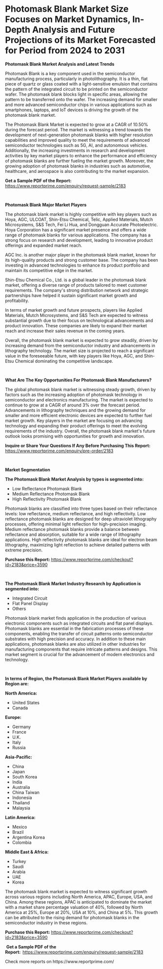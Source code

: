 <p><h1>Photomask Blank Market Size Focuses on Market Dynamics, In-Depth Analysis and Future Projections of its Market Forecasted for Period from 2024 to 2031</h1></p><p><strong>Photomask Blank Market Analysis and Latest Trends</strong></p>
<p><p>Photomask Blank is a key component used in the semiconductor manufacturing process, particularly in photolithography. It is a thin, flat piece of quartz or glass coated with a light-sensitive emulsion that contains the pattern of the integrated circuit to be printed on the semiconductor wafer. The photomask blank blocks light in specific areas, allowing the pattern to be transferred onto the wafer. The increasing demand for smaller and more advanced semiconductor chips in various applications such as smartphones, laptops, and IoT devices is driving the growth of the photomask blank market.</p><p>The Photomask Blank Market is expected to grow at a CAGR of 10.50% during the forecast period. The market is witnessing a trend towards the development of next-generation photomask blanks with higher resolution capabilities and improved quality to meet the requirements of advanced semiconductor technologies such as 5G, AI, and autonomous vehicles. Additionally, the increasing investments in research and development activities by key market players to enhance the performance and efficiency of photomask blanks are further fueling the market growth. Moreover, the growing adoption of photomask blanks in industries such as automotive, healthcare, and aerospace is also contributing to the market expansion.</p></p>
<p><strong>Get a Sample PDF of the Report:&nbsp;</strong> <a href="https://www.reportprime.com/enquiry/request-sample/2183">https://www.reportprime.com/enquiry/request-sample/2183</a></p>
<p>&nbsp;</p>
<p><strong>Photomask Blank Major Market Players</strong></p>
<p><p>The photomask blank market is highly competitive with key players such as Hoya, AGC, ULCOAT, Shin-Etsu Chemical, Telic, Applied Materials, Mutch Microsystems, S&S Tech, Fei Li Hua, and Dongguan Accurate Photoelectric. Hoya Corporation has a significant market presence and offers a wide range of photomask blanks for various applications. The company has a strong focus on research and development, leading to innovative product offerings and expanded market reach.</p><p>AGC Inc. is another major player in the photomask blank market, known for its high-quality products and strong customer base. The company has been investing in advanced technologies to enhance its product portfolio and maintain its competitive edge in the market.</p><p>Shin-Etsu Chemical Co., Ltd. is a global leader in the photomask blank market, offering a diverse range of products tailored to meet customer requirements. The company's strong distribution network and strategic partnerships have helped it sustain significant market growth and profitability.</p><p>In terms of market growth and future prospects, players like Applied Materials, Mutch Microsystems, and S&S Tech are expected to witness substantial growth due to their focus on technological advancements and product innovation. These companies are likely to expand their market reach and increase their sales revenue in the coming years.</p><p>Overall, the photomask blank market is expected to grow steadily, driven by increasing demand from the semiconductor industry and advancements in lithography technology. The market size is projected to reach a significant value in the foreseeable future, with key players like Hoya, AGC, and Shin-Etsu Chemical dominating the competitive landscape.</p></p>
<p>&nbsp;</p>
<p><strong>What Are The Key Opportunities For Photomask Blank Manufacturers?</strong></p>
<p><p>The global photomask blank market is witnessing steady growth, driven by factors such as the increasing adoption of photomask technology in semiconductor and electronics manufacturing. The market is expected to continue to grow at a CAGR of around 3% over the forecast period. Advancements in lithography techniques and the growing demand for smaller and more efficient electronic devices are expected to further fuel market growth. Key players in the market are focusing on advancing technology and expanding their product offerings to meet the evolving requirements of the industry. Overall, the photomask blank market's future outlook looks promising with opportunities for growth and innovation.</p></p>
<p><strong>Inquire or Share Your Questions If Any Before Purchasing This Report:</strong> <a href="https://www.reportprime.com/enquiry/pre-order/2183">https://www.reportprime.com/enquiry/pre-order/2183</a></p>
<p>&nbsp;</p>
<p><strong>Market Segmentation</strong></p>
<p><strong>The Photomask Blank Market Analysis by types is segmented into:</strong></p>
<p><ul><li>Low Reflectance Photomask Blank</li><li>Medium Reflectance Photomask Blank</li><li>High Reflectivity Photomask Blank</li></ul></p>
<p><p>Photomask blanks are classified into three types based on their reflectance levels: low reflectance, medium reflectance, and high reflectivity. Low reflectance photomask blanks are designed for deep ultraviolet lithography processes, offering minimal light reflection for high-precision imaging. Medium reflectance photomask blanks provide a balance between reflectance and absorption, suitable for a wide range of lithography applications. High reflectivity photomask blanks are ideal for electron beam lithography, maximizing light reflection to achieve detailed patterns with extreme precision.</p></p>
<p><strong>Purchase this Report:&nbsp;</strong><a href="https://www.reportprime.com/checkout?id=2183&price=3590">https://www.reportprime.com/checkout?id=2183&price=3590</a></p>
<p>&nbsp;</p>
<p><strong>The Photomask Blank Market Industry Research by Application is segmented into:</strong></p>
<p><ul><li>Integrated Circuit</li><li>Flat Panel Display</li><li>Others</li></ul></p>
<p><p>Photomask blank market finds application in the production of various electronic components such as integrated circuits and flat panel displays. Photomask blanks are essential in the fabrication processes of these components, enabling the transfer of circuit patterns onto semiconductor substrates with high precision and accuracy. In addition to these main applications, photomask blanks are also utilized in other industries for manufacturing components that require intricate patterns and designs. This market segment is crucial for the advancement of modern electronics and technology.</p></p>
<p>&nbsp;</p>
<p><strong>In terms of Region, the Photomask Blank Market Players available by Region are:</strong></p>
<p>
    <p> <strong> North America: </strong>
        <ul>
            <li>United States</li>
            <li>Canada</li>
        </ul>
        </p> 
    <p> <strong> Europe: </strong>
        <ul>
            <li>Germany</li>
            <li>France</li>
            <li>U.K.</li>
            <li>Italy</li>
            <li>Russia</li>
        </ul>
        </p> 
    <p> <strong> Asia-Pacific: </strong>
        <ul>
            <li>China</li>
            <li>Japan</li>
            <li>South Korea</li>
            <li>India</li>
            <li>Australia</li>
            <li>China Taiwan</li>
            <li>Indonesia</li>
            <li>Thailand</li>
            <li>Malaysia</li>
        </ul>
        </p> 
    <p> <strong> Latin America: </strong>
        <ul>
            <li>Mexico</li>
            <li>Brazil</li>
            <li>Argentina Korea</li>
            <li>Colombia</li>
        </ul>
        </p> 
    <p> <strong> Middle East & Africa: </strong>
        <ul>
            <li>Turkey</li>
            <li>Saudi</li>
            <li>Arabia</li>
            <li>UAE</li>
            <li>Korea</li>
        </ul>
    </p>
    </p>
<p><p>The photomask blank market is expected to witness significant growth across various regions including North America, APAC, Europe, USA, and China. Among these regions, APAC is anticipated to dominate the market with a market share percentage valuation of 40%, followed by North America at 25%, Europe at 20%, USA at 10%, and China at 5%. This growth can be attributed to the rising demand for photomask blanks in the semiconductor industry in these regions.</p></p>
<p><strong>Purchase this Report: </strong><a href="https://www.reportprime.com/checkout?id=2183&price=3590">https://www.reportprime.com/checkout?id=2183&price=3590</a></p>
<p>&nbsp;<strong>Get a Sample PDF of the Report:&nbsp;&nbsp;</strong><a href="https://www.reportprime.com/enquiry/request-sample/2183">https://www.reportprime.com/enquiry/request-sample/2183</a></p>
<p><strong></strong></p>
<p>Check more reports on https://www.reportprime.com/</p>